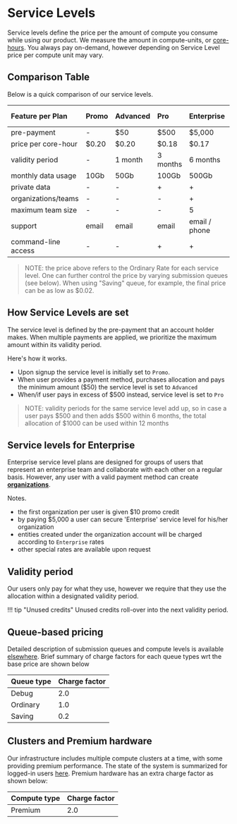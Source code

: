 # Service Levels

Service levels define the price per the amount of compute you consume while using our product. We measure the amount in compute-units, or [core-hours](https://en.wikipedia.org/wiki/CPU_time). You always pay on-demand, however depending on Service Level price per compute unit may vary.

## Comparison Table

Below is a quick comparison of our service levels.

| Feature per Plan         |  Promo      | Advanced           | Pro                | Enterprise         |  Enterprise-Extra         |
| :-------------           |:----------- |:-------------      |:-------------      |:-------------      |:-------------             |
| pre-payment               |  -          | $50                | $500               | $5,000             | $50,000                   |
| price per core-hour       |  $0.20      | $0.20              | $0.18              | $0.17              | $0.10                     |
| validity period          |  -          | 1 month            | 3 months           | 6 months           | 12 months                 |
| monthly data usage       |  10Gb       | 50Gb               | 100Gb              | 500Gb              | 5Tb                       |
| private data             |  -          | -                  | +                  | +                  | +                         |
| organizations/teams      |  -          | -                  | -                  | +                  | +                         |
| maximum team size        |  -          | -                  | -                  | 5                  | 15                        |
| support                  |  email      | email              | email              | email / phone          | email / phone / videoconference |
| command-line access      |  -          | -                  | +                  | +                  | +                         |

> NOTE: the price above refers to the Ordinary Rate for each service level. One can further control the price by varying submission queues (see below). When using "Saving" queue, for example, the final price can be as low as $0.02.

## How Service Levels are set

The service level is defined by the pre-payment that an account holder makes. When multiple payments are applied, we prioritize the maximum amount within its validity period.

Here's how it works.

- Upon signup the service level is initially set to `Promo`.
- When user provides a payment method, purchases allocation and pays the minimum amount ($50) the service level is set to `Advanced`
- When/if user pays in excess of $500 instead, service level is set to `Pro`

> NOTE: validity periods for the same service level add up, so in case a user pays $500 and then adds $500 within 6 months, the total allocation of $1000 can be used within 12 months  

## Service levels for Enterprise

Enterprise service level plans are designed for groups of users that represent an enterprise team and collaborate with each other on a regular basis. However, any user with a valid payment method can create [**organizations**](../collaboration/organizations/overview.md). 

Notes.

- the first organization per user is given $10 promo credit
- by paying $5,000 a user can secure 'Enterprise' service level for his/her organization
- entities created under the organization account will be charged according to `Enterprise` rates
- other special rates are available upon request

## Validity period

Our users only pay for what they use, however we require that they use the allocation within a designated validity period.

!!! tip "Unused credits"
    Unused credits roll-over into the next validity period.

## Queue-based pricing

Detailed description of submission queues and compute levels is available [elsewhere](../infrastructure/resource/queues.md). Brief summary of charge factors for each queue types wrt the base price are shown below

|Queue type| Charge factor
|:---------|:------------
|Debug     | 2.0
|Ordinary  | 1.0
|Saving    | 0.2

## Clusters and Premium hardware

Our infrastructure includes multiple compute clusters at a time, with some providing premium performance. The state of the system is summarized for logged-in users [here](https://platform.exabyte.io/clusters). Premium hardware has an extra charge factor as shown below: 

|Compute type | Charge factor
|:---------|:------------
|Premium   | 2.0
